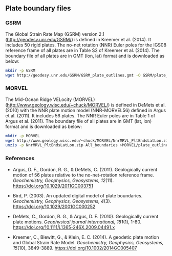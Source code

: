 ## Plate boundary files

### GSRM

The Global Strain Rate Map (GSRM) version 2.1 (http://geodesy.unr.edu/GSRM/) is defined in Kreemer et al. (2014). It includes 50 rigid plates. The no-net rotation (NNR) Euler poles for the IGS08 reference frame of all plates are in Table S2 of Kreemer et al. (2014). The boundary file of all plates are in GMT (lon, lat) format and is downloaded as below:

```bash
mkdir -p GSRM
wget http://geodesy.unr.edu/GSRM/GSRM_plate_outlines.gmt -O GSRM/plate_outlines.gmt
```

### MORVEL

The Mid-Ocean Ridge VELocity (MORVEL) (http://www.geology.wisc.edu/~chuck/MORVEL/) is defined in DeMets et al. (2010) with the NNR plate motion model (NNR-MORVEL56) defined in Argus et al. (2011). It includes 56 plates. The NNR Euler poles are in Table 1 of Argus et al. (2011). The boundary file of all plates are in GMT (lat, lon) format and is downloaded as below:

```bash
mkdir -p MORVEL
wget http://www.geology.wisc.edu/~chuck/MORVEL/NnrMRVL_PltBndsLatLon.zip
unzip -p NnrMRVL_PltBndsLatLon.zip All_boundaries >MORVEL/plate_outlines.gmt
```

### References

+ Argus, D. F., Gordon, R. G., & DeMets, C. (2011). Geologically current motion of 56 plates relative to the no-net-rotation reference frame. _Geochemistry, Geophysics, Geosystems, 12_(11). https://doi.org/10.1029/2011GC003751

+ Bird, P. (2003). An updated digital model of plate boundaries. _Geochemistry, Geophysics, Geosystems, 4_(3). https://doi.org/10.1029/2001GC000252

+ DeMets, C., Gordon, R. G., & Argus, D. F. (2010). Geologically current plate motions. _Geophysical journal international, 181_(1), 1-80. https://doi.org/10.1111/j.1365-246X.2009.04491.x

+ Kreemer, C., Blewitt, G., & Klein, E. C. (2014). A geodetic plate motion and Global Strain Rate Model. _Geochemistry, Geophysics, Geosystems, 15_(10), 3849-3889. https://doi.org/10.1002/2014GC005407
